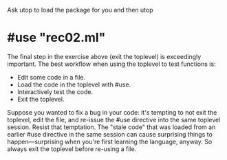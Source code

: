 Ask utop to load the package for you
and then utop
# #use "rec02.ml"

The final step in the exercise above (exit the toplevel) is exceedingly
important. The best workflow when using the toplevel to test functions is:

- Edit some code in a file.
- Load the code in the toplevel with #use.
- Interactively test the code.
- Exit the toplevel.

Suppose you wanted to fix a bug in your code: it's tempting to not exit the
toplevel, edit the file, and re-issue the #use directive into the same toplevel
session. Resist that temptation. The "stale code" that was loaded from an
earlier #use directive in the same session can cause surprising things to
happen—surprising when you're first learning the language, anyway. So always
exit the toplevel before re-using a file.
